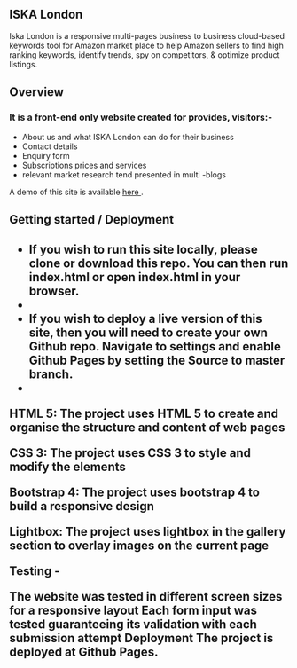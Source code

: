 <h2> ISKA London </h2>

Iska London is a responsive multi-pages business to business cloud-based keywords tool for Amazon market place to help Amazon sellers to
find high ranking keywords, identify trends, spy on competitors, & optimize product listings.

<h2> Overview </h2>

<p>
 
<h3> It is a front-end only website created for provides, visitors:-  </h3>

<ul>

<li> About us and what ISKA London can do for their business </li>
<li> Contact details </li>
<li> Enquiry form </li>
<li> Subscriptions prices and services </li>
<li> relevant market research tend presented in multi -blogs </li>

</ul>

</p>

<p> A demo of this site is available <a href="https://rajaneesh80.github.io/keywords-tool/index.html" rel="nofollow"> here </a>.</p>

</div>

<h2> Getting started / Deployment <h2> 

<ul>
<li> If you wish to run this site locally, please clone or download this repo. You can then run index.html or open index.html in your browser.<li>
<li> If you wish to deploy a live version of this site, then you will need to create your own Github repo. Navigate to settings and enable Github Pages by setting the Source to master branch. <li>
</ul>

</div>

HTML 5: The project uses HTML 5 to create and organise the structure and content of web pages

CSS 3: The project uses CSS 3 to style and modify the elements

Bootstrap 4: The project uses bootstrap 4 to build a responsive design

Lightbox: The project uses lightbox in the gallery section to overlay images on the current page

Testing -

The website was tested in different screen sizes for a responsive layout
Each form input was tested guaranteeing its validation with each submission attempt
Deployment
The project is deployed at Github Pages.
